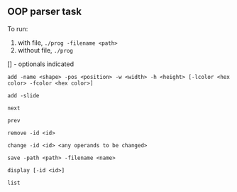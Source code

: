 ## OOP parser task

To run: 
1) with file, `./prog -filename <path>`
2) without file, `./prog`

[] - optionals indicated
```
add -name <shape> -pos <position> -w <width> -h <height> [-lcolor <hex color> -fcolor <hex color>]

add -slide

next

prev

remove -id <id>

change -id <id> <any operands to be changed>

save -path <path> -filename <name>

display [-id <id>]

list
```

